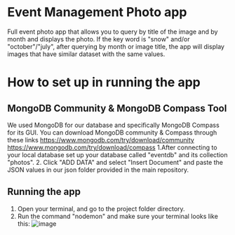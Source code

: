# Event Management Photo app
 Full event photo app that allows you to query by title of the image and by month and displays the photo. If the key word is "snow" and/or "october"/"july", after querying by month or image title, the app will display images that have similar dataset with the same values.

# How to set up in running the app
## MongoDB Community & MongoDB Compass Tool
 We used MongoDB for our database and specifically MongoDB Compass for its GUI. You can download MongoDB community & Compass through these links 
https://www.mongodb.com/try/download/community https://www.mongodb.com/try/download/compass
1.After connecting to your local database set up your database called "eventdb" and its collection "photos".
2. Click "ADD DATA" and select "Insert Document" and paste the JSON values in our json folder provided in the main repository. 

## Running the app
1. Open your terminal, and go to the project folder directory. 
2. Run the command "nodemon" and make sure your terminal looks like this: ![image](https://user-images.githubusercontent.com/40307623/168748323-fd55a778-cdc8-4459-96d3-9a6a2f871075.png)
